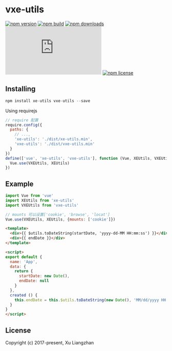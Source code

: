 # vxe-utils

[![npm version](https://img.shields.io/npm/v/vxe-utils.svg?style=flat-square)](https://www.npmjs.org/package/vxe-utils)
[![npm build](https://travis-ci.org/xuliangzhan/vxe-utils.svg?branch=master)](https://travis-ci.org/xuliangzhan/vxe-utils)
[![npm downloads](https://img.shields.io/npm/dm/vxe-utils.svg?style=flat-square)](http://npm-stat.com/charts.html?package=vxe-utils)
[![gzip size: JS](http://img.badgesize.io/https://unpkg.com/vxe-utils/dist/vxe-utils.min.js?compression=gzip&label=gzip%20size:%20JS)](http://img.badgesize.io/https://unpkg.com/vxe-utils/lib/index.umd.min.js?compression=gzip&label=gzip%20size:%20JS)
[![npm license](https://img.shields.io/github/license/mashape/apistatus.svg)](https://github.com/xuliangzhan/vxe-utils/blob/master/LICENSE)

## Installing

```javascript
npm install xe-utils vxe-utils --save
```

Using requirejs

```javascript
// require 配置
require.config({
  paths: {
    // ...,
    'xe-utils': './dist/xe-utils.min',
    'vxe-utils': './dist/vxe-utils.min'
  }
})
define(['vue', 'xe-utils', 'vxe-utils'], function (Vue, XEUtils, VXEUtils) {
  Vue.use(VXEUtils, XEUtils)
})
```

## Example

```javascript
import Vue from 'vue'
import XEUtils from 'xe-utils'
import VXEUtils from 'vxe-utils'

// mounts 可以设置['cookie', 'browse', 'locat']
Vue.use(VXEUtils, XEUtils, {mounts: ['cookie']})
```

```html
<template>
  <div>{{ $utils.toDateString(startDate, 'yyyy-dd-MM HH:mm:ss') }}</div>
  <div>{{ endDate }}</div>
</template>
```

```html
<script>
export default {
  name: 'App',
  data: {
    return {
      startDate: new Date(),
      endDate: null
    }
  },
  created () {
    this.endDate = this.$utils.toDateString(new Date(), 'MM/dd/yyyy HH:mm:ss.SSS')
  }
}
</script>
```

## License

Copyright (c) 2017-present, Xu Liangzhan